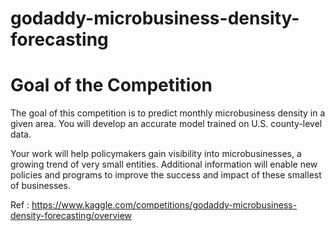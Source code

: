 # godaddy-microbusiness-density-forecasting

# Goal of the Competition
The goal of this competition is to predict monthly microbusiness density in a given area. You will develop an accurate model trained on U.S. county-level data.

Your work will help policymakers gain visibility into microbusinesses, a growing trend of very small entities. Additional information will enable new policies and programs to improve the success and impact of these smallest of businesses.

Ref : https://www.kaggle.com/competitions/godaddy-microbusiness-density-forecasting/overview
 
 
 
 
 

